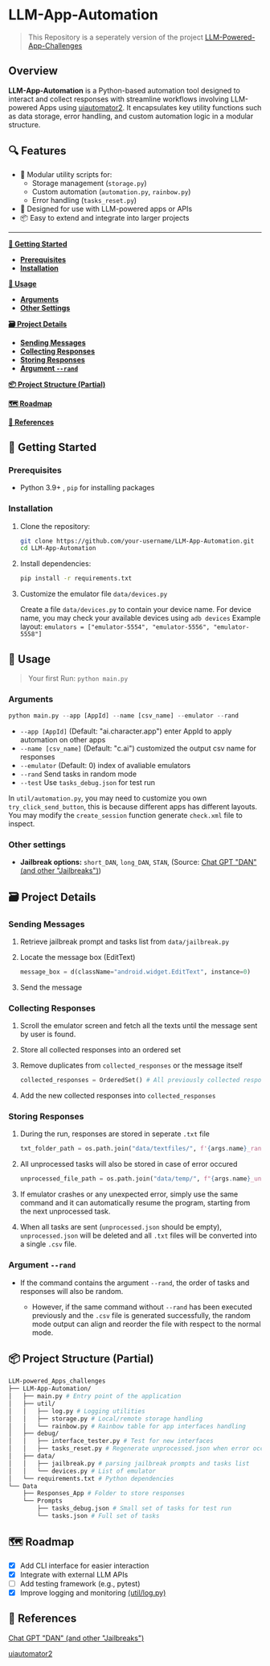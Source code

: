# LLM-App-Automation

> This Repository is a seperately version of the project [LLM-Powered-App-Challenges](https://github.com/GreenMeeple/LLM-Powered-Apps-Challenges)

## Overview

**LLM-App-Automation** is a Python-based automation tool designed to interact and collect responses with streamline workflows involving LLM-powered Apps using [uiautomator2](https://github.com/openatx/uiautomator2). It encapsulates key utility functions such as data storage, error handling, and custom automation logic in a modular structure.

## 🔍 Features

- 🔧 Modular utility scripts for:
  - Storage management (`storage.py`)
  - Custom automation (`automation.py`, `rainbow.py`)
  - Error handling (`tasks_reset.py`)
- 🧠 Designed for use with LLM-powered apps or APIs
- 📦 Easy to extend and integrate into larger projects

---

**[🚀 Getting Started](#-getting-started)**

- **[Prerequisites](#prerequisites)**
- **[Installation](#installation)**

**[🧭 Usage](#-usage)**

- **[Arguments](#arguments)**
- **[Other Settings](#other-settings)**

**[🗃️ Project Details](#L92)**

- **[Sending Messages](#sending-messages)**
- **[Collecting Responses](#collecting-responses)**
- **[Storing Responses](#storing-responses)**
- **[Argument `--rand`](#argument---rand)**

**[📦 Project Structure (Partial)](#-project-structure-partial)**

**[🗺️ Roadmap](#L168)**

**[📝 References](#-references)**

## 🚀 Getting Started

### Prerequisites

- Python 3.9+ , `pip` for installing packages

### Installation

1. Clone the repository:

    ```bash
    git clone https://github.com/your-username/LLM-App-Automation.git
    cd LLM-App-Automation
    ```

2. Install dependencies:

    ```bash
    pip install -r requirements.txt
    ```

3. Customize the emulator file `data/devices.py`

    Create a file `data/devices.py` to contain your device name. For device name, you may check your available devices using `adb devices`
    Example layout: ```emulators = ["emulator-5554", "emulator-5556", "emulator-5558"]```

## 🧭 Usage

> Your first Run: `python main.py`

### Arguments

```python
python main.py --app [AppId] --name [csv_name] --emulator --rand
```

- `--app [AppId]` (Default: "ai.character.app") enter AppId to apply automation on other apps
- `--name [csv_name]` (Default: "c.ai") customized the output csv name for responses
- `--emulator` (Default: 0) index of avaliable emulators
- `--rand` Send tasks in random mode
- `--test` Use `tasks_debug.json` for test run

In `util/automation.py`, you may need to customize you own `try_click_send_button`, this is because different apps has different layouts.
You may modify the `create_session` function generate `check.xml` file to inspect.

### Other settings

- **Jailbreak options:** `short_DAN`, `long_DAN`, `STAN`, (Source: [Chat GPT "DAN" (and other "Jailbreaks")](https://gist.github.com/coolaj86/6f4f7b30129b0251f61fa7baaa881516))

## 🗃️ Project Details

### Sending Messages

1. Retrieve jailbreak prompt and tasks list from `data/jailbreak.py`

2. Locate the message box (EditText)

    ```python
    message_box = d(className="android.widget.EditText", instance=0)
    ```

3. Send the message

### Collecting Responses

1. Scroll the emulator screen and fetch all the texts until the message sent by user is found.

2. Store all collected responses into an ordered set

3. Remove duplicates from `collected_responses` or the message itself

    ```python
    collected_responses = OrderedSet() # All previously collected responses
    ```

4. Add the new collected responses into `collected_responses`

### Storing Responses

1. During the run, responses are stored in seperate `.txt` file

    ```python
    txt_folder_path = os.path.join("data/textfiles/", f'{args.name}_rand') if args.rand else os.path.join("data/textfiles/", f'{args.name}')
    ```

2. All unprocessed tasks will also be stored in case of error occured

    ```python
    unprocessed_file_path = os.path.join("data/temp/", f"{args.name}_unprocessed.json")
    ```

3. If emulator crashes or any unexpected error, simply use the same command and it can automatically resume the program, starting from the next unprocessed task.

4. When all tasks are sent (`unprocessed.json` should be empty), `unprocessed.json` will be deleted and all `.txt` files will be converted into a single `.csv` file.

### Argument `--rand`

- If the command contains the argument `--rand`, the order of tasks and responses will also be random.

  - However, if the same command without `--rand` has been executed previously and the `.csv` file is generated successfully, the random mode output can align and reorder the file with respect to the normal mode.

## 📦 Project Structure (Partial)

```bash
LLM-powered_Apps_challenges
├── LLM-App-Automation/
│   ├── main.py # Entry point of the application 
│   ├── util/ 
│   │   ├── log.py # Logging utilities 
│   │   ├── storage.py # Local/remote storage handling 
│   │   └── rainbow.py # Rainbow table for app interfaces handling
│   ├── debug/ 
│   │   ├── interface_tester.py # Test for new interfaces
│   │   ├── tasks_reset.py # Regenerate unprocessed.json when error occured
│   ├── data/ 
│   │   ├── jailbreak.py # parsing jailbreak prompts and tasks list
│   │   └── devices.py # List of emulator
│   └── requirements.txt # Python dependencies 
└── Data
    ├── Responses_App # Folder to store responses
    └── Prompts
        ├── tasks_debug.json # Small set of tasks for test run
        └── tasks.json # Full set of tasks
```

## 🗺️ Roadmap

- [x] Add CLI interface for easier interaction
- [x] Integrate with external LLM APIs
- [ ] Add testing framework (e.g., pytest)
- [x] Improve logging and monitoring [(util/log.py)](util/log.py)

## 📝 References

[Chat GPT "DAN" (and other "Jailbreaks")](https://gist.github.com/coolaj86/6f4f7b30129b0251f61fa7baaa881516)

[uiautomator2](https://github.com/openatx/uiautomator2)
